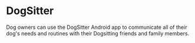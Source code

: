 # DogSitter
Dog owners can use the DogSitter Android app to communicate all of their dog's needs and routines with their Dogsitting friends and family members.

